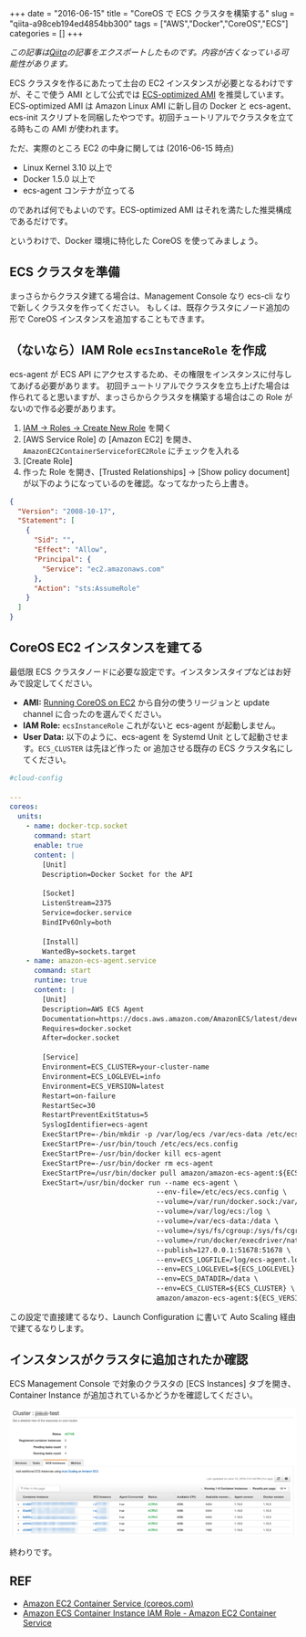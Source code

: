 +++ 
date = "2016-06-15"
title = "CoreOS で ECS クラスタを構築する"
slug = "qiita-a98ceb194ed4854bb300" 
tags = ["AWS","Docker","CoreOS","ECS"]
categories = []
+++

*この記事は[Qiita](https://qiita.com/dtan4/items/a98ceb194ed4854bb300)の記事をエクスポートしたものです。内容が古くなっている可能性があります。*

ECS クラスタを作るにあたって土台の EC2 インスタンスが必要となるわけですが、そこで使う AMI として公式では [ECS-optimized AMI](http://docs.aws.amazon.com/AmazonECS/latest/developerguide/ecs-optimized_AMI.html) を推奨しています。ECS-optimized AMI は Amazon Linux AMI に新し目の Docker と ecs-agent、ecs-init スクリプトを同梱したやつです。初回チュートリアルでクラスタを立てる時もこの AMI が使われます。

ただ、実際のところ EC2 の中身に関しては (2016-06-15 時点)

- Linux Kernel 3.10 以上で
- Docker 1.5.0 以上で
- ecs-agent コンテナが立ってる

のであれば何でもよいのです。ECS-optimized AMI はそれを満たした推奨構成であるだけです。

というわけで、Docker 環境に特化した CoreOS を使ってみましょう。

## ECS クラスタを準備
まっさらからクラスタ建てる場合は、Management Console なり ecs-cli なりで新しくクラスタを作ってください。
もしくは、既存クラスタにノード追加の形で CoreOS インスタンスを追加することもできます。

## （ないなら）IAM Role `ecsInstanceRole` を作成
ecs-agent が ECS API にアクセスするため、その権限をインスタンスに付与してあげる必要があります。
初回チュートリアルでクラスタを立ち上げた場合は作られてると思いますが、まっさらからクラスタを構築する場合はこの Role がないので作る必要があります。

1. [IAM -> Roles -> Create New Role](https://console.aws.amazon.com/iam/home?region=ap-northeast-1#roles) を開く
2. [AWS Service Role] の [Amazon EC2] を開き、`AmazonEC2ContainerServiceforEC2Role` にチェックを入れる
3. [Create Role]
4. 作った Role を開き、[Trusted Relationships] -> [Show policy document] が以下のようになっているのを確認。なってなかったら上書き。

```json
{
  "Version": "2008-10-17",
  "Statement": [
    {
      "Sid": "",
      "Effect": "Allow",
      "Principal": {
        "Service": "ec2.amazonaws.com"
      },
      "Action": "sts:AssumeRole"
    }
  ]
}
```

## CoreOS EC2 インスタンスを建てる
最低限 ECS クラスタノードに必要な設定です。インスタンスタイプなどはお好みで設定してください。

- __AMI:__ [Running CoreOS on EC2](https://coreos.com/os/docs/latest/booting-on-ec2.html) から自分の使うリージョンと update channel に合ったのを選んでください。
- __IAM Role:__ `ecsInstanceRole` これがないと ecs-agent が起動しません。
- __User Data:__ 以下のように、ecs-agent を Systemd Unit として起動させます。`ECS_CLUSTER` は先ほど作った or 追加させる既存の ECS クラスタ名にしてください。

```yaml
#cloud-config

---
coreos:
  units:
    - name: docker-tcp.socket
      command: start
      enable: true
      content: |
        [Unit]
        Description=Docker Socket for the API

        [Socket]
        ListenStream=2375
        Service=docker.service
        BindIPv6Only=both

        [Install]
        WantedBy=sockets.target
    - name: amazon-ecs-agent.service
      command: start
      runtime: true
      content: |
        [Unit]
        Description=AWS ECS Agent
        Documentation=https://docs.aws.amazon.com/AmazonECS/latest/developerguide/
        Requires=docker.socket
        After=docker.socket

        [Service]
        Environment=ECS_CLUSTER=your-cluster-name
        Environment=ECS_LOGLEVEL=info
        Environment=ECS_VERSION=latest
        Restart=on-failure
        RestartSec=30
        RestartPreventExitStatus=5
        SyslogIdentifier=ecs-agent
        ExecStartPre=-/bin/mkdir -p /var/log/ecs /var/ecs-data /etc/ecs
        ExecStartPre=-/usr/bin/touch /etc/ecs/ecs.config
        ExecStartPre=-/usr/bin/docker kill ecs-agent
        ExecStartPre=-/usr/bin/docker rm ecs-agent
        ExecStartPre=/usr/bin/docker pull amazon/amazon-ecs-agent:${ECS_VERSION}
        ExecStart=/usr/bin/docker run --name ecs-agent \
                                    --env-file=/etc/ecs/ecs.config \
                                    --volume=/var/run/docker.sock:/var/run/docker.sock \
                                    --volume=/var/log/ecs:/log \
                                    --volume=/var/ecs-data:/data \
                                    --volume=/sys/fs/cgroup:/sys/fs/cgroup:ro \
                                    --volume=/run/docker/execdriver/native:/var/lib/docker/execdriver/native:ro \
                                    --publish=127.0.0.1:51678:51678 \
                                    --env=ECS_LOGFILE=/log/ecs-agent.log \
                                    --env=ECS_LOGLEVEL=${ECS_LOGLEVEL} \
                                    --env=ECS_DATADIR=/data \
                                    --env=ECS_CLUSTER=${ECS_CLUSTER} \
                                    amazon/amazon-ecs-agent:${ECS_VERSION}
```

この設定で直接建てるなり、Launch Configuration に書いて Auto Scaling 経由で建てるなりします。

## インスタンスがクラスタに追加されたか確認
ECS Management Console で対象のクラスタの [ECS Instances] タブを開き、Container Instance が追加されているかどうかを確認してください。

![image](/images/qiita-a98ceb194ed4854bb300-1.png)

終わりです。

## REF
- [Amazon EC2 Container Service (coreos.com)](https://coreos.com/os/docs/latest/booting-on-ecs.html)
- [Amazon ECS Container Instance IAM Role - Amazon EC2 Container Service](http://docs.aws.amazon.com/ja_jp/AmazonECS/latest/developerguide/instance_IAM_role.html)
